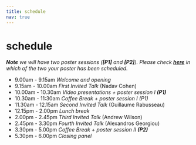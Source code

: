 ```yaml
---
title: schedule
nav: true
---
```


# schedule

*<b>Note</b> we will have two poster sessions (<b>[P1]</b> and <b>[P2]</b>). Please check [<b>here</b>](https://april-tools.github.io/colorai/accepted.html) in which of the two your poster has been scheduled.*


-  9.00am -  9.15am *Welcome and opening*
-  9.15am - 10.00am *First Invited Talk* (Nadav Cohen)
- 10.00am - 10.30am *Video presentations + poster session I <b>(P1)</b>*
- 10.30am - 11:30am *Coffee Break + poster session I (P1)* 
- 11.30am - 12.15am *Second Invited Talk*  (Guillaume Rabusseau)
- 12.15pm -  2.00pm *Lunch break*
-  2.00pm -  2.45pm *Third Invited Talk* (Andrew Wilson)
-  2.45pm -  3.30pm *Fourth Invited Talk* (Alexandros Georgiou)
-  3.30pm -  5.00pm *Coffee Break + poster session II <b>(P2)</b>*
-  5.30pm -  6.00pm *Closing panel*